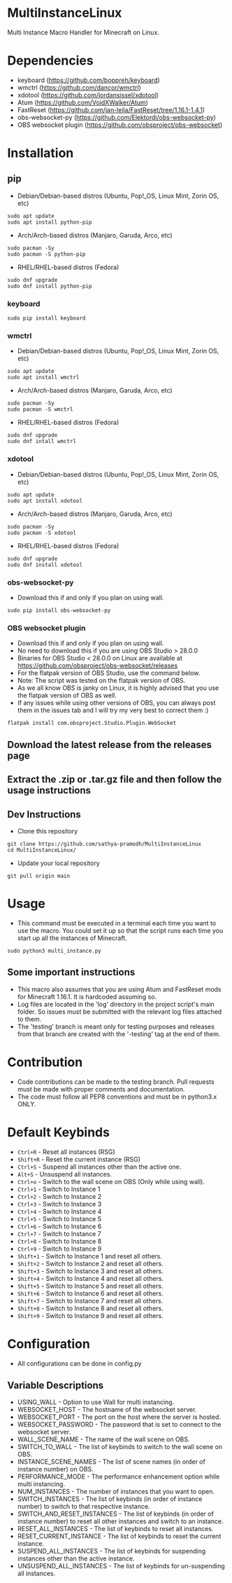 # MultiInstanceLinux
Multi Instance Macro Handler for Minecraft on Linux.

# Dependencies
- keyboard (https://github.com/boppreh/keyboard)
- wmctrl (https://github.com/dancor/wmctrl)
- xdotool (https://github.com/jordansissel/xdotool)
- Atum (https://github.com/VoidXWalker/Atum)
- FastReset (https://github.com/jan-leila/FastReset/tree/1.16.1-1.4.1)
- obs-websocket-py (https://github.com/Elektordi/obs-websocket-py)
- OBS websocket plugin (https://github.com/obsproject/obs-websocket)

# Installation
## pip
- Debian/Debian-based distros (Ubuntu, Pop!_OS, Linux Mint, Zorin OS, etc)
```
sudo apt update
sudo apt install python-pip
```
- Arch/Arch-based distros (Manjaro, Garuda, Arco, etc)
```
sudo pacman -Sy
sudo pacman -S python-pip
```
- RHEL/RHEL-based distros (Fedora)
```
sudo dnf upgrade
sudo dnf install python-pip
```
### keyboard
```
sudo pip install keyboard
```
### wmctrl
- Debian/Debian-based distros (Ubuntu, Pop!_OS, Linux Mint, Zorin OS, etc)
```
sudo apt update
sudo apt install wmctrl
```
- Arch/Arch-based distros (Manjaro, Garuda, Arco, etc)
```
sudo pacman -Sy
sudo pacman -S wmctrl
```
- RHEL/RHEL-based distros (Fedora)
```
sudo dnf upgrade
sudo dnf intall wmctrl
```
### xdotool
- Debian/Debian-based distros (Ubuntu, Pop!_OS, Linux Mint, Zorin OS, etc)
```
sudo apt update
sudo apt install xdotool
```
- Arch/Arch-based distros (Manjaro, Garuda, Arco, etc)
```
sudo pacman -Sy
sudo pacman -S xdotool
```
- RHEL/RHEL-based distros (Fedora)
```
sudo dnf upgrade
sudo dnf install xdotool
```

### obs-websocket-py
- Download this if and only if you plan on using wall.

```
sudo pip install obs-websocket-py
```

### OBS websocket plugin
- Download this if and only if you plan on using wall.
- No need to download this if you are using OBS Studio > 28.0.0
- Binaries for OBS Studio < 28.0.0 on Linux are available at https://github.com/obsproject/obs-websocket/releases
- For the flatpak version of OBS Studio, use the command below.
- Note: The script was tested on the flatpak version of OBS.
- As we all know OBS is janky on Linux, it is highly advised that you use the flatpak version of OBS as well.
- If any issues while using other versions of OBS, you can always post them in the issues tab and I will try my very best to correct them :)

```
flatpak install com.obsproject.Studio.Plugin.WebSocket  
```

## Download the latest release from the releases page

## Extract the .zip or .tar.gz file and then follow the usage instructions

## Dev Instructions
- Clone this repository
```
git clone https://github.com/sathya-pramodh/MultiInstanceLinux
cd MultiInstanceLinux/
```
- Update your local repository
```
git pull origin main
```

# Usage
- This command must be executed in a terminal each time you want to use the macro. You could set it up so that the script runs each time you start up all the instances of Minecraft.
```
sudo python3 multi_instance.py
```
## Some important instructions
- This macro also assumes that you are using Atum and FastReset mods for Minecraft 1.16.1. It is hardcoded assuming so.
- Log files are located in the 'log' directory in the project script's main folder. So issues must be submitted with the relevant log files attached to them.
- The 'testing' branch is meant only for testing purposes and releases from that branch are created with the '-testing' tag at the end of them.

# Contribution
- Code contributions can be made to the testing branch. Pull requests must be made with proper comments and documentation.
- The code must follow all PEP8 conventions and must be in python3.x ONLY.

# Default Keybinds
- `Ctrl+R` - Reset all instances (RSG)
- `Shift+R` - Reset the current instance (RSG)
- `Ctrl+S` - Suspend all instances other than the active one.
- `Alt+S` - Unsuspend all instances.
- `Ctrl+o` - Switch to the wall scene on OBS (Only while using wall).
- `Ctrl+1` - Switch to Instance 1
- `Ctrl+2` - Switch to Instance 2
- `Ctrl+3` - Switch to Instance 3
- `Ctrl+4` - Switch to Instance 4
- `Ctrl+5` - Switch to Instance 5
- `Ctrl+6` - Switch to Instance 6
- `Ctrl+7` - Switch to Instance 7
- `Ctrl+8` - Switch to Instance 8
- `Ctrl+9` - Switch to Instance 9
- `Shift+1` - Switch to Instance 1 and reset all others.
- `Shift+2` - Switch to Instance 2 and reset all others.
- `Shift+3` - Switch to Instance 3 and reset all others.
- `Shift+4` - Switch to Instance 4 and reset all others.
- `Shift+5` - Switch to Instance 5 and reset all others.
- `Shift+6` - Switch to Instance 6 and reset all others.
- `Shift+7` - Switch to Instance 7 and reset all others.
- `Shift+8` - Switch to Instance 8 and reset all others.
- `Shift+9` - Switch to Instance 9 and reset all others.

# Configuration
- All configurations can be done in config.py

## Variable Descriptions
- USING_WALL - Option to use Wall for multi instancing.
- WEBSOCKET_HOST - The hostname of the websocket server.
- WEBSOCKET_PORT - The port on the host where the server is hosted.
- WEBSOCKET_PASSWORD - The password that is set to connect to the websocket server.
- WALL_SCENE_NAME - The name of the wall scene on OBS.
- SWITCH_TO_WALL - The list of keybinds to switch to the wall scene on OBS.
- INSTANCE_SCENE_NAMES - The list of scene names (in order of instance number) on OBS.
- PERFORMANCE_MODE - The performance enhancement option while multi instancing.
- NUM_INSTANCES - The number of instances that you want to open.
- SWITCH_INSTANCES - The list of keybinds (in order of instance number) to switch to that respective instance.
- SWITCH_AND_RESET_INSTANCES - The list of keybinds (in order of instance number) to reset all other instances and switch to an instance.
- RESET_ALL_INSTANCES - The list of keybinds to reset all instances.
- RESET_CURRENT_INSTANCE - The list of keybinds to reset the current instance.
- SUSPEND_ALL_INSTANCES - The list of keybinds for suspending instances other than the active instance.
- UNSUSPEND_ALL_INSTANCES - The list of keybinds for un-suspending all instances.
